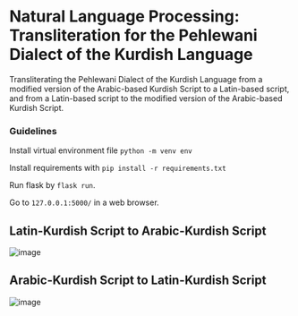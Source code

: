 # Natural Language Processing: Transliteration for the Pehlewani Dialect of the Kurdish Language

Transliterating the Pehlewani Dialect of the Kurdish Language from a modified version of the Arabic-based Kurdish Script to a Latin-based script, and from a Latin-based script to the modified version of the Arabic-based Kurdish Script. 

### Guidelines

Install virtual environment file `python -m venv env`

Install requirements with `pip install -r requirements.txt`

Run flask by `flask run`.

Go to `127.0.0.1:5000/` in a web browser.


## Latin-Kurdish Script to Arabic-Kurdish Script

![image](https://github.com/venkataprabhav/SouthernKurdish_Transliterator/assets/123014399/8d254a00-c8df-4f69-b33e-8246c6cf2659)

## Arabic-Kurdish Script to Latin-Kurdish Script

![image](https://github.com/venkataprabhav/SouthernKurdish_Transliterator/assets/123014399/0cca52cc-1320-4e6b-b247-3d24701a95de)

